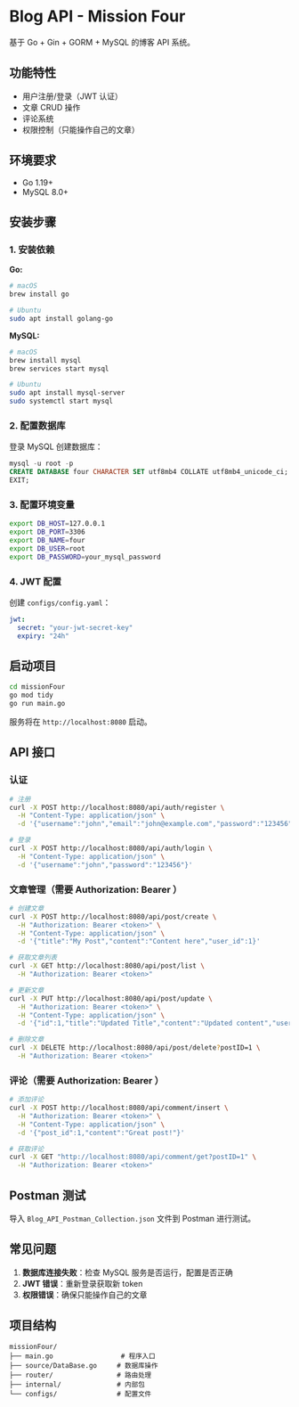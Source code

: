 # Blog API - Mission Four

基于 Go + Gin + GORM + MySQL 的博客 API 系统。

## 功能特性

- 用户注册/登录（JWT 认证）
- 文章 CRUD 操作
- 评论系统
- 权限控制（只能操作自己的文章）

## 环境要求

- Go 1.19+
- MySQL 8.0+

## 安装步骤

### 1. 安装依赖

**Go:**
```bash
# macOS
brew install go

# Ubuntu
sudo apt install golang-go
```

**MySQL:**
```bash
# macOS
brew install mysql
brew services start mysql

# Ubuntu
sudo apt install mysql-server
sudo systemctl start mysql
```

### 2. 配置数据库

登录 MySQL 创建数据库：
```sql
mysql -u root -p
CREATE DATABASE four CHARACTER SET utf8mb4 COLLATE utf8mb4_unicode_ci;
EXIT;
```

### 3. 配置环境变量

```bash
export DB_HOST=127.0.0.1
export DB_PORT=3306
export DB_NAME=four
export DB_USER=root
export DB_PASSWORD=your_mysql_password
```

### 4. JWT 配置

创建 `configs/config.yaml`：
```yaml
jwt:
  secret: "your-jwt-secret-key"
  expiry: "24h"
```

## 启动项目

```bash
cd missionFour
go mod tidy
go run main.go
```

服务将在 `http://localhost:8080` 启动。

## API 接口

### 认证
```bash
# 注册
curl -X POST http://localhost:8080/api/auth/register \
  -H "Content-Type: application/json" \
  -d '{"username":"john","email":"john@example.com","password":"123456"}'

# 登录
curl -X POST http://localhost:8080/api/auth/login \
  -H "Content-Type: application/json" \
  -d '{"username":"john","password":"123456"}'
```

### 文章管理（需要 Authorization: Bearer <token>）
```bash
# 创建文章
curl -X POST http://localhost:8080/api/post/create \
  -H "Authorization: Bearer <token>" \
  -H "Content-Type: application/json" \
  -d '{"title":"My Post","content":"Content here","user_id":1}'

# 获取文章列表
curl -X GET http://localhost:8080/api/post/list \
  -H "Authorization: Bearer <token>"

# 更新文章
curl -X PUT http://localhost:8080/api/post/update \
  -H "Authorization: Bearer <token>" \
  -H "Content-Type: application/json" \
  -d '{"id":1,"title":"Updated Title","content":"Updated content","user_id":1}'

# 删除文章
curl -X DELETE http://localhost:8080/api/post/delete?postID=1 \
  -H "Authorization: Bearer <token>"
```

### 评论（需要 Authorization: Bearer <token>）
```bash
# 添加评论
curl -X POST http://localhost:8080/api/comment/insert \
  -H "Authorization: Bearer <token>" \
  -H "Content-Type: application/json" \
  -d '{"post_id":1,"content":"Great post!"}'

# 获取评论
curl -X GET "http://localhost:8080/api/comment/get?postID=1" \
  -H "Authorization: Bearer <token>"
```

## Postman 测试

导入 `Blog_API_Postman_Collection.json` 文件到 Postman 进行测试。

## 常见问题

1. **数据库连接失败**：检查 MySQL 服务是否运行，配置是否正确
2. **JWT 错误**：重新登录获取新 token
3. **权限错误**：确保只能操作自己的文章

## 项目结构

```
missionFour/
├── main.go                 # 程序入口
├── source/DataBase.go     # 数据库操作
├── router/                # 路由处理
├── internal/              # 内部包
└── configs/               # 配置文件
```